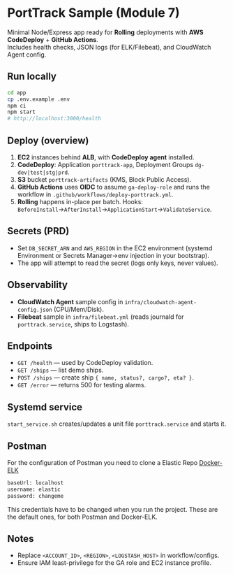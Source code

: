 # PortTrack Sample (Module 7)

Minimal Node/Express app ready for **Rolling** deployments with **AWS CodeDeploy** + **GitHub Actions**.  
Includes health checks, JSON logs (for ELK/Filebeat), and CloudWatch Agent config.

## Run locally

```bash
cd app
cp .env.example .env
npm ci
npm start
# http://localhost:3000/health
```

## Deploy (overview)

1. **EC2** instances behind **ALB**, with **CodeDeploy agent** installed.
2. **CodeDeploy**: Application `porttrack-app`, Deployment Groups `dg-dev|test|stg|prd`.
3. **S3** bucket `porttrack-artifacts` (KMS, Block Public Access).
4. **GitHub Actions** uses **OIDC** to assume `ga-deploy-role` and runs the workflow in `.github/workflows/deploy-porttrack.yml`.
5. **Rolling** happens in-place per batch. Hooks: `BeforeInstall`→`AfterInstall`→`ApplicationStart`→`ValidateService`.

## Secrets (PRD)

- Set `DB_SECRET_ARN` and `AWS_REGION` in the EC2 environment (systemd Environment or Secrets Manager->env injection in your bootstrap).
- The app will attempt to read the secret (logs only keys, never values).

## Observability

- **CloudWatch Agent** sample config in `infra/cloudwatch-agent-config.json` (CPU/Mem/Disk).
- **Filebeat** sample in `infra/filebeat.yml` (reads journald for `porttrack.service`, ships to Logstash).

## Endpoints

- `GET /health` — used by CodeDeploy validation.
- `GET /ships` — list demo ships.
- `POST /ships` — create ship `{ name, status?, cargo?, eta? }`.
- `GET /error` — returns 500 for testing alarms.

## Systemd service

`start_service.sh` creates/updates a unit file `porttrack.service` and starts it.

## Postman

For the configuration of Postman you need to clone a Elastic Repo [Docker-ELK](https://github.com/felipe300/docker-elk)

```sh
baseUrl: localhost
username: elastic
password: changeme
```

This credentials have to be changed when you run the project. These are the default ones, for both Postman and Docker-ELK.

## Notes

- Replace `<ACCOUNT_ID>`, `<REGION>`, `<LOGSTASH_HOST>` in workflow/configs.
- Ensure IAM least-privilege for the GA role and EC2 instance profile.
